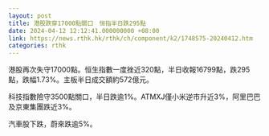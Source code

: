 ```yaml
---
layout: post
title: 港股跌穿17000點關口　恒指半日跌295點
date: 2024-04-12 12:12:41.000000000 +08:00
link: https://news.rthk.hk/rthk/ch/component/k2/1748575-20240412.htm
categories: rthk
---
```


港股再次失守17000點。恒生指數一度挫近320點，半日收報16799點，跌295點，跌幅1.73%。主板半日成交額約572億元。

科技指數險守3500點關口，半日跌逾1%。ATMXJ僅小米逆市升近3%，阿里巴巴及京東集團跌近3%。

汽車股下跌，蔚來跌逾5%。
